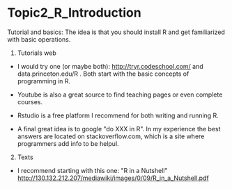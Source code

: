 # Topic2_R_Introduction
Tutorial and basics: The idea is that you should install R and get familiarized with basic operations.

1. Tutorials web

- I would try one (or maybe both): http://tryr.codeschool.com/ and data.princeton.edu/R . Both start with the basic concepts of programming in R.

- Youtube is also a great source to find teaching pages or even complete courses.

- Rstudio is a free platform I recommend for both writing and running R.

- A final great idea is to google "do XXX in R". In my experience the best answers are located on stackoverflow.com, which is a site where programmers add info to be helpul.

2. Texts

- I recommend starting with this one: "R in a Nutshell"
http://130.132.212.207/mediawiki/images/0/09/R_in_a_Nutshell.pdf


